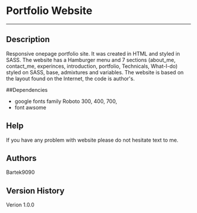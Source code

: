 # Portfolio Website
-------------------------

## Description
Responsive onepage portfolio site. It was created in HTML and styled in SASS.
The website has a Hamburger menu and 7 sections (about_me, contact_me, experinces, introduction, portfolio, Technicals, What-I-do) styled on SASS,
base, admixtures and variables. The website is based on the layout found on the Internet,  the code is author's.

##Dependencies
* google fonts family Roboto 300, 400, 700, 
* font awsome

## Help
If you have any problem with website please do not hesitate text to me.

## Authors
Bartek9090

## Version History

Verion 1.0.0
